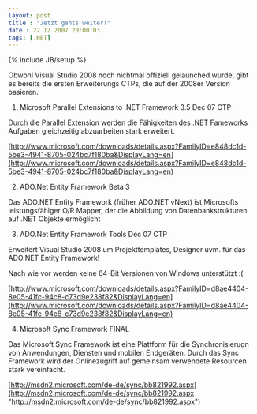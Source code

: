 ```yaml
---
layout: post
title : "Jetzt gehts weiter!"
date : 22.12.2007 20:00:03
tags: [.NET]
---
```

{% include JB/setup %}

Obwohl Visual Studio 2008 noch nichtmal offiziell gelaunched wurde, gibt es bereits die ersten Erweiterungs CTPs, die auf der 2008er Version basieren. 

1. Microsoft Parallel Extensions to .NET Framework 3.5 Dec 07 CTP 

[<font color="#333333">Durch</font>](http://www.microsoft.com/downloads/details.aspx?FamilyID=e848dc1d-5be3-4941-8705-024bc7f180ba&DisplayLang=en) die Parallel Extension werden die Fähigkeiten des .NET Fameworks Aufgaben gleichzeitig abzuarbeiten stark erweitert. 

[http://www.microsoft.com/downloads/details.aspx?FamilyID=e848dc1d-5be3-4941-8705-024bc7f180ba&DisplayLang=en](http://www.microsoft.com/downloads/details.aspx?FamilyID=e848dc1d-5be3-4941-8705-024bc7f180ba&DisplayLang=en) 

2. ADO.Net Entity Framework Beta 3 

Das ADO.NET Entity Framework (früher ADO.NET vNext) ist Microsofts leistungsfähiger O/R Mapper, der die Abbildung von Datenbankstrukturen auf .NET Objekte ermöglicht 

3. ADO.Net Entity Framework Tools Dec 07 CTP 

Erweitert Visual Studio 2008 um Projekttemplates, Designer uvm. für das ADO.NET Entity Framework! 

Nach wie vor werden keine 64-Bit Versionen von Windows unterstützt :( 

[http://www.microsoft.com/downloads/details.aspx?FamilyID=d8ae4404-8e05-41fc-94c8-c73d9e238f82&DisplayLang=en](http://www.microsoft.com/downloads/details.aspx?FamilyID=d8ae4404-8e05-41fc-94c8-c73d9e238f82&DisplayLang=en) 

4. Microsoft Sync Framework FINAL 

Das Microsoft Sync Framework ist eine Plattform für die Synchronisierugn von Anwendungen, Diensten und mobilen Endgeräten. Durch das Sync Framework wird der Onlinezugriff auf gemeinsam verwendete Resourcen stark vereinfacht. 

[http://msdn2.microsoft.com/de-de/sync/bb821992.aspx](http://msdn2.microsoft.com/de-de/sync/bb821992.aspx "http://msdn2.microsoft.com/de-de/sync/bb821992.aspx")
